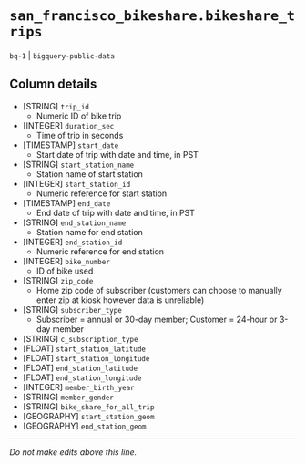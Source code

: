 # `san_francisco_bikeshare.bikeshare_trips`
`bq-1` | `bigquery-public-data`

## Column details
* [STRING]    `trip_id`
  - Numeric ID of bike trip
* [INTEGER]   `duration_sec`
  - Time of trip in seconds
* [TIMESTAMP] `start_date`
  - Start date of trip with date and time, in PST
* [STRING]    `start_station_name`
  - Station name of start station
* [INTEGER]   `start_station_id`
  - Numeric reference for start station
* [TIMESTAMP] `end_date`
  - End date of trip with date and time, in PST
* [STRING]    `end_station_name`
  - Station name for end station
* [INTEGER]   `end_station_id`
  - Numeric reference for end station
* [INTEGER]   `bike_number`
  - ID of bike used
* [STRING]    `zip_code`
  - Home zip code of subscriber (customers can choose to manually enter zip at kiosk however data is unreliable)
* [STRING]    `subscriber_type`
  - Subscriber = annual or 30-day member; Customer = 24-hour or 3-day member
* [STRING]    `c_subscription_type`
* [FLOAT]     `start_station_latitude`
* [FLOAT]     `start_station_longitude`
* [FLOAT]     `end_station_latitude`
* [FLOAT]     `end_station_longitude`
* [INTEGER]   `member_birth_year`
* [STRING]    `member_gender`
* [STRING]    `bike_share_for_all_trip`
* [GEOGRAPHY] `start_station_geom`
* [GEOGRAPHY] `end_station_geom`

-------------------------------------------------------------------------------
*Do not make edits above this line.*

